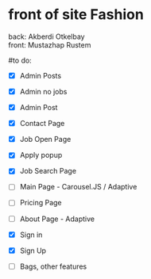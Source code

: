 # front of site Fashion

back: Akberdi Otkelbay  
front: Mustazhap Rustem 


#to do:
- [x] Admin Posts
- [x] Admin no jobs
- [x] Admin Post
- [x] Contact Page
- [x] Job Open Page
- [x] Apply popup
- [x] Job Search Page 
- [ ] Main Page - Carousel.JS / Adaptive
- [ ] Pricing Page 
- [ ] About Page - Adaptive
- [x] Sign in 
- [x] Sign Up
- [ ] Bags, other features

